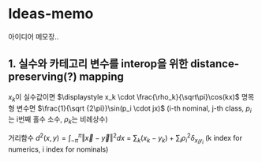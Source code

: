 # Ideas-memo
아이디어 메모장..

## 1. 실수와 카테고리 변수를 interop을 위한 distance-preserving(?) mapping

$x_k$이 실수값이면 $\displaystyle x_k \cdot \frac{\rho_k}{\sqrt\pi}\cos(kx)$
명목형 변수면 $\frac{1}{\sqrt {2\pi}}\sin(p_i \cdot jx)$ (i-th nominal, j-th class, $p_i$는 i번째 홀수 소수, $\rho_k$는 비례상수)

거리함수
$\displaystyle d^2 (x,y) = \int_{-\pi}^{\pi} \Vert \vec{x} - \vec{y} \Vert^2 dx$
= $\sum_{k} (x_k - y_k) + \sum_{i} \rho_i^2\delta_{x_i y_i}$ (k index for numerics, i index for nominals)
